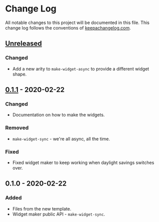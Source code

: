 # Change Log
All notable changes to this project will be documented in this file. This change log follows the conventions of [keepachangelog.com](http://keepachangelog.com/).

## [Unreleased]
### Changed
- Add a new arity to `make-widget-async` to provide a different widget shape.

## [0.1.1] - 2020-02-22
### Changed
- Documentation on how to make the widgets.

### Removed
- `make-widget-sync` - we're all async, all the time.

### Fixed
- Fixed widget maker to keep working when daylight savings switches over.

## 0.1.0 - 2020-02-22
### Added
- Files from the new template.
- Widget maker public API - `make-widget-sync`.

[Unreleased]: https://github.com/your-name/donejs/compare/0.1.1...HEAD
[0.1.1]: https://github.com/your-name/donejs/compare/0.1.0...0.1.1
